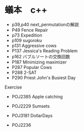 # 蟻本　c++ 

- p39,p40 next_permutationの解説
- P49 Fence Repair
- p73 Expedition
- p109 sugoroku
- p131 Aggressive cows
- P137 Jessica's Reading Problem
- p162 バブルソートの交換回数
- P187 Minimizing maximizer
- P287 Popular Cows
- P288 2-SAT
- P290 Priest John's Busiest Day


Exercise
- POJ2385 Apple catching
- POJ2229 Sumsets
- POJ3181 DollarDays

- POJ2236